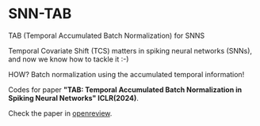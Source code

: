 # SNN-TAB

TAB (Temporal Accumulated Batch Normalization) for SNNS

Temporal Covariate Shift (TCS) matters in spiking neural networks (SNNs), and now we know how to tackle it :-)

HOW? Batch normalization using the accumulated temporal information!

Codes for paper **"TAB: Temporal Accumulated Batch Normalization in Spiking Neural Networks" ICLR(2024)**. 

Check the paper in [openreview](https://openreview.net/forum?id=k1wlmtPGLq). 


